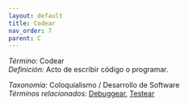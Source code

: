 ```yaml
---
layout: default
title: Codear
nav_order: 7
parent: C
---
```


*Término:* Codear  
*Definición:* Acto de escribir código o programar.

*Taxonomía:* Coloquialismo / Desarrollo de Software  
*Términos relacionados:* [Debuggear](https://maleniski.github.io/diccionario-angl-tec-mx/docs/alfabeticamente/D/debuggear/), [Testear](https://maleniski.github.io/diccionario-angl-tec-mx/docs/alfabeticamente/T/testear/)
